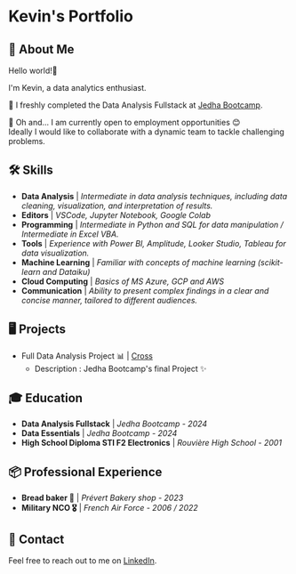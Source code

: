 <!--
**aevlkm/aevlkm** is a ✨ _special_ ✨ repository because its `README.md` (this file) appears on your GitHub profile.

Here are some ideas to get you started:

- 🔭 I’m currently working on ...
- 🌱 I’m currently learning ...
- 👯 I’m looking to collaborate on ...
- 🤔 I’m looking for help with ...
- 💬 Ask me about ...
- 📫 How to reach me: ...
- 😄 Pronouns: ...
- ⚡ Fun fact: ...
-->


# Kevin's Portfolio

## 📍 About Me

Hello world!👋 <br>

I'm Kevin, a data analytics enthusiast. <br>

🌱 I freshly completed the Data Analysis Fullstack at <a href="https://www.jedha.co/formations/data-analysis-fullstack" target="_blank">Jedha Bootcamp</a>. <br>

🌟 Oh and... I am currently open to employment opportunities 😊 <br>
Ideally I would like to collaborate with a dynamic team to tackle challenging problems. <br>

## 🛠 Skills

- **Data Analysis** | _Intermediate in data analysis techniques, including data cleaning, visualization, and interpretation of results._
- **Editors** | _VSCode, Jupyter Notebook, Google Colab_
- **Programming** | _Intermediate in Python and SQL for data manipulation / Intermediate in Excel VBA._
- **Tools** | _Experience with Power BI, Amplitude, Looker Studio, Tableau for data visualization._
- **Machine Learning** | _Familiar with concepts of machine learning (scikit-learn and Dataiku)_
- **Cloud Computing** | _Basics of MS Azure, GCP and AWS_
- **Communication** | _Ability to present complex findings in a clear and concise manner, tailored to different audiences._

## 🖥 Projects

- Full Data Analysis Project 📊 | [Cross](https://github.com/aevlkm/cross)
  - Description : Jedha Bootcamp's final Project ✨

## 🎓 Education

- **Data Analysis Fullstack** | _Jedha Bootcamp - 2024_
- **Data Essentials** | _Jedha Bootcamp - 2024_
- **High School Diploma STI F2 Electronics** | _Rouvière High School - 2001_

## 📦 Professional Experience

- **Bread baker 🥖** | _Prévert Bakery shop - 2023_
- **Military NCO 🎖️** | _French Air Force - 2006 / 2022_
<!--- **Military NCO 🎖️** | _French Air Force - 2006 / 2022_ -->

## 📧 Contact

Feel free to reach out to me on [LinkedIn](http://www.linkedin.com/in/kevin-maire-197229284). <br>







